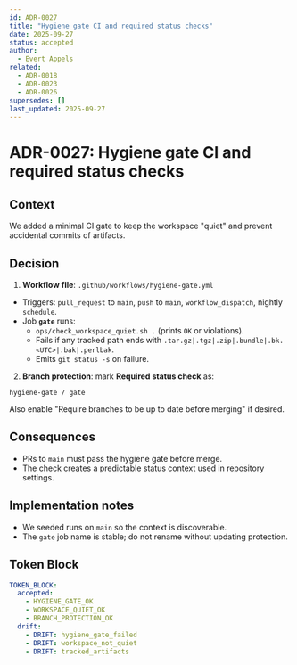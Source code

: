 ```yaml
---
id: ADR-0027
title: "Hygiene gate CI and required status checks"
date: 2025-09-27
status: accepted
author:
  - Evert Appels
related:
  - ADR-0018
  - ADR-0023
  - ADR-0026
supersedes: []
last_updated: 2025-09-27
---
```


# ADR-0027: Hygiene gate CI and required status checks

## Context

We added a minimal CI gate to keep the workspace "quiet" and prevent
accidental commits of artifacts.

## Decision

1. **Workflow file**: `.github/workflows/hygiene-gate.yml`
 - Triggers: `pull_request` to `main`, `push` to `main`,
   `workflow_dispatch`, nightly `schedule`.
 - Job **`gate`** runs:
   - `ops/check_workspace_quiet.sh .` (prints `OK` or violations).
   - Fails if any tracked path ends with
     `.tar.gz|.tgz|.zip|.bundle|.bk.<UTC>|.bak|.perlbak`.
   - Emits `git status -s` on failure.

2. **Branch protection**: mark **Required status check** as:

```
hygiene-gate / gate
```

Also enable "Require branches to be up to date before merging" if desired.

## Consequences

- PRs to `main` must pass the hygiene gate before merge.
- The check creates a predictable status context used in repository settings.

## Implementation notes

- We seeded runs on `main` so the context is discoverable.
- The `gate` job name is stable; do not rename without updating protection.

## Token Block

```yaml
TOKEN_BLOCK:
  accepted:
    - HYGIENE_GATE_OK
    - WORKSPACE_QUIET_OK
    - BRANCH_PROTECTION_OK
  drift:
    - DRIFT: hygiene_gate_failed
    - DRIFT: workspace_not_quiet
    - DRIFT: tracked_artifacts
```